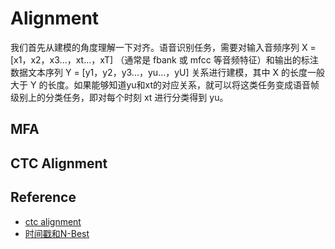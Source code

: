 # Alignment

我们首先从建模的角度理解一下对齐。语音识别任务，需要对输入音频序列 X = [x1，x2，x3...，xt...，xT] （通常是 fbank 或 mfcc 等音频特征）和输出的标注数据文本序列 Y = [y1，y2，y3...，yu...，yU] 关系进行建模，其中 X 的长度一般大于 Y 的长度。如果能够知道yu和xt的对应关系，就可以将这类任务变成语音帧级别上的分类任务，即对每个时刻 xt 进行分类得到 yu。

## MFA





## CTC Alignment





## Reference

* [ctc alignment](https://mp.weixin.qq.com/s/4aGehNN7PpIvCh03qTT5oA)
* [时间戳和N-Best](https://mp.weixin.qq.com/s?__biz=MzU2NjUwMTgxOQ==&mid=2247483956&idx=1&sn=80ce595238d84155d50f08c0d52267d3&chksm=fcaacae0cbdd43f62b1da60c8e8671a9e0bb2aeee94f58751839b03a1c45b9a3889b96705080&scene=21#wechat_redirect)

